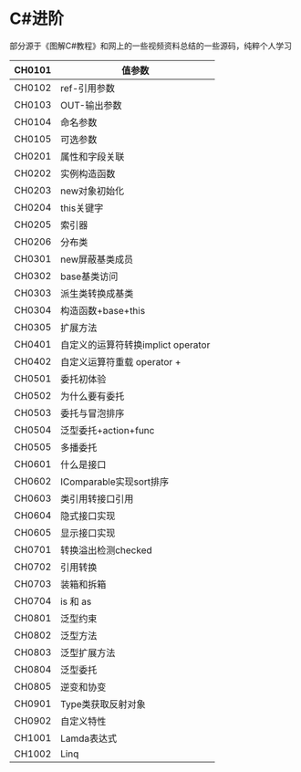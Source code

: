# C#进阶

部分源于《图解C#教程》和网上的一些视频资料总结的一些源码，纯粹个人学习

| CH0101 | 值参数                             |
| ------ | ---------------------------------- |
| CH0102 | ref-引用参数                       |
| CH0103 | OUT-输出参数                       |
| CH0104 | 命名参数                           |
| CH0105 | 可选参数                           |
| CH0201 | 属性和字段关联                     |
| CH0202 | 实例构造函数                       |
| CH0203 | new对象初始化                      |
| CH0204 | this关键字                         |
| CH0205 | 索引器                             |
| CH0206 | 分布类                             |
| CH0301 | new屏蔽基类成员                    |
| CH0302 | base基类访问                       |
| CH0303 | 派生类转换成基类                   |
| CH0304 | 构造函数+base+this                 |
| CH0305 | 扩展方法                           |
| CH0401 | 自定义的运算符转换implict operator |
| CH0402 | 自定义运算符重载 operator +        |
| CH0501 | 委托初体验                         |
| CH0502 | 为什么要有委托                     |
| CH0503 | 委托与冒泡排序                     |
| CH0504 | 泛型委托+action+func               |
| CH0505 | 多播委托                           |
| CH0601 | 什么是接口                         |
| CH0602 | IComparable实现sort排序            |
| CH0603 | 类引用转接口引用                   |
| CH0604 | 隐式接口实现                       |
| CH0605 | 显示接口实现                       |
| CH0701 | 转换溢出检测checked                |
| CH0702 | 引用转换                           |
| CH0703 | 装箱和拆箱                         |
| CH0704 | is 和 as                           |
| CH0801 | 泛型约束                           |
| CH0802 | 泛型方法                           |
| CH0803 | 泛型扩展方法                       |
| CH0804 | 泛型委托                           |
| CH0805 | 逆变和协变                         |
| CH0901 | Type类获取反射对象                 |
| CH0902 | 自定义特性                         |
| CH1001 | Lamda表达式                        |
| CH1002 | Linq                               |

